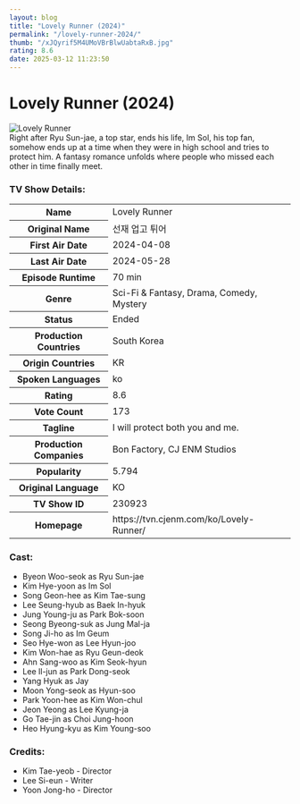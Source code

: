 ```yaml
---
layout: blog
title: "Lovely Runner (2024)"
permalink: "/lovely-runner-2024/"
thumb: "/xJQyrif5M4UMoVBrBlwUabtaRxB.jpg"
rating: 8.6
date: 2025-03-12 11:23:50
---
```

<h1 class="title">Lovely Runner (2024)</h1><div class="poster"><img src="{{ site.imglink }}/xJQyrif5M4UMoVBrBlwUabtaRxB.jpg" class="img-fluid my-3" alt="Lovely Runner"/></div><div class="plot">Right after Ryu Sun-jae, a top star, ends his life, Im Sol, his top fan, somehow ends up at a time when they were in high school and tries to protect him. A fantasy romance unfolds where people who missed each other in time finally meet.</div><h3>TV Show Details:</h3><table class="table table-bordered details"><tr><th>Name</th><td>Lovely Runner</td></tr><tr><th>Original Name</th><td>선재 업고 튀어</td></tr><tr><th>First Air Date</th><td>2024-04-08</td></tr><tr><th>Last Air Date</th><td>2024-05-28</td></tr><tr><th>Episode Runtime</th><td>70 min</td></tr><tr><th>Genre</th><td>Sci-Fi & Fantasy, Drama, Comedy, Mystery</td></tr><tr><th>Status</th><td>Ended</td></tr><tr><th>Production Countries</th><td>South Korea</td></tr><tr><th>Origin Countries</th><td>KR</td></tr><tr><th>Spoken Languages</th><td>ko</td></tr><tr><th>Rating</th><td>8.6</td></tr><tr><th>Vote Count</th><td>173</td></tr><tr><th>Tagline</th><td>I will protect both you and me.</td></tr><tr><th>Production Companies</th><td>Bon Factory, CJ ENM Studios</td></tr><tr><th>Popularity</th><td>5.794</td></tr><tr><th>Original Language</th><td>KO</td></tr><tr><th>TV Show ID</th><td>230923</td></tr><tr><th>Homepage</th><td>https://tvn.cjenm.com/ko/Lovely-Runner/</td></tr></table><h3>Cast:</h3><ul class="list-group cast"><li>Byeon Woo-seok as Ryu Sun-jae</li><li>Kim Hye-yoon as Im Sol</li><li>Song Geon-hee as Kim Tae-sung</li><li>Lee Seung-hyub as Baek In-hyuk</li><li>Jung Young-ju as Park Bok-soon</li><li>Seong Byeong-suk as Jung Mal-ja</li><li>Song Ji-ho as Im Geum</li><li>Seo Hye-won as Lee Hyun-joo</li><li>Kim Won-hae as Ryu Geun-deok</li><li>Ahn Sang-woo as Kim Seok-hyun</li><li>Lee Il-jun as Park Dong-seok</li><li>Yang Hyuk as Jay</li><li>Moon Yong-seok as Hyun-soo</li><li>Park Yoon-hee as Kim Won-chul</li><li>Jeon Yeong as Lee Kyung-ja</li><li>Go Tae-jin as Choi Jung-hoon</li><li>Heo Hyung-kyu as Kim Young-soo</li></ul><h3>Credits:</h3><ul class="list-group crew"><li>Kim Tae-yeob - Director</li><li>Lee Si-eun - Writer</li><li>Yoon Jong-ho - Director</li></ul>